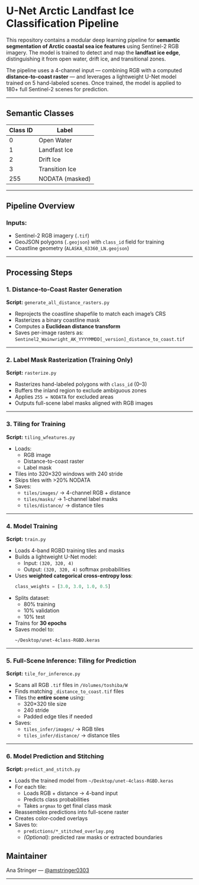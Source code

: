 # U-Net Arctic Landfast Ice Classification Pipeline

This repository contains a modular deep learning pipeline for **semantic segmentation of Arctic coastal sea ice features** using Sentinel-2 RGB imagery. The model is trained to detect and map the **landfast ice edge**, distinguishing it from open water, drift ice, and transitional zones.

The pipeline uses a 4-channel input — combining RGB with a computed **distance-to-coast raster** — and leverages a lightweight U-Net model trained on 5 hand-labeled scenes. Once trained, the model is applied to 180+ full Sentinel-2 scenes for prediction.

---

## Semantic Classes

| Class ID | Label           |
|----------|-----------------|
| 0        | Open Water      |
| 1        | Landfast Ice    |
| 2        | Drift Ice       |
| 3        | Transition Ice  |
| 255      | NODATA (masked) |

---

## Pipeline Overview

### Inputs:
- Sentinel-2 RGB imagery (`.tif`)
- GeoJSON polygons (`.geojson`) with `class_id` field for training
- Coastline geometry (`ALASKA_63360_LN.geojson`)

---

##  Processing Steps

### 1. Distance-to-Coast Raster Generation  
**Script:** `generate_all_distance_rasters.py`

- Reprojects the coastline shapefile to match each image’s CRS
- Rasterizes a binary coastline mask
- Computes a **Euclidean distance transform**
- Saves per-image rasters as:  
  `Sentinel2_Wainwright_AK_YYYYMMDD[_version]_distance_to_coast.tif`

---

### 2. Label Mask Rasterization (Training Only)  
**Script:** `rasterize.py`

- Rasterizes hand-labeled polygons with `class_id` (0–3)
- Buffers the inland region to exclude ambiguous zones
- Applies `255 = NODATA` for excluded areas
- Outputs full-scene label masks aligned with RGB images

---

### 3. Tiling for Training  
**Script:** `tiling_wfeatures.py`

- Loads:
  - RGB image
  - Distance-to-coast raster
  - Label mask
- Tiles into 320×320 windows with 240 stride
- Skips tiles with >20% NODATA
- Saves:
  - `tiles/images/` → 4-channel RGB + distance
  - `tiles/masks/` → 1-channel label masks
  - `tiles/distance/` → distance tiles

---

### 4. Model Training  
**Script:** `train.py`

- Loads 4-band RGBD training tiles and masks
- Builds a lightweight U-Net model:
  - Input: `(320, 320, 4)`
  - Output: `(320, 320, 4)` softmax probabilities
- Uses **weighted categorical cross-entropy loss**:
  ```python
  class_weights = [3.0, 3.0, 1.0, 0.5]
  ```
- Splits dataset:
  - 80% training
  - 10% validation
  - 10% test
- Trains for **30 epochs**
- Saves model to:
  ```
  ~/Desktop/unet-4class-RGBD.keras
  ```

---

### 5. Full-Scene Inference: Tiling for Prediction

**Script:** `tile_for_inference.py`

- Scans all RGB `.tif` files in `/Volumes/toshiba/W`
- Finds matching `_distance_to_coast.tif` files
- Tiles the **entire scene** using:
  - 320×320 tile size
  - 240 stride
  - Padded edge tiles if needed
- Saves:
  - `tiles_infer/images/` → RGB tiles
  - `tiles_infer/distance/` → distance tiles

---

### 6. Model Prediction and Stitching

**Script:** `predict_and_stitch.py`

- Loads the trained model from `~/Desktop/unet-4class-RGBD.keras`
- For each tile:
  - Loads RGB + distance → 4-band input
  - Predicts class probabilities
  - Takes `argmax` to get final class mask
- Reassembles predictions into full-scene raster
- Creates color-coded overlays
- Saves to:
  - `predictions/*_stitched_overlay.png`
  - *(Optional)*: predicted raw masks or extracted boundaries


## Maintainer

Ana Stringer — [@amstringer0303](https://github.com/amstringer0303)

---
